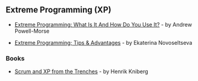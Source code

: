## Extreme Programming (XP)

- [Extreme Programming: What Is It And How Do You Use It?](https://airbrake.io/blog/sdlc/extreme-programming) - by Andrew Powell-Morse

- [Extreme Programming; Tips & Advantages](https://apiumhub.com/tech-blog-barcelona/extreme-programming-tips-advantages/) - by Ekaterina Novoseltseva

### Books

- [Scrum and XP from the Trenches](https://www.infoq.com/minibooks/scrum-xp-from-the-trenches-2) - by Henrik Kniberg
